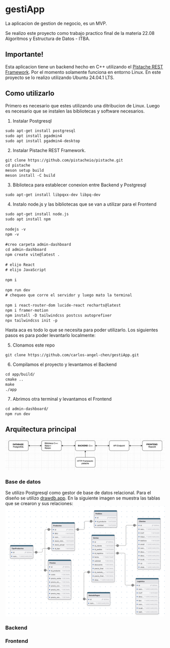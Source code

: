 # gestiApp

La aplicacion de gestion de negocio, es un MVP.

Se realizo este proyecto como trabajo practico final de la materia 22.08 Algoritmos y Estructura de Datos - ITBA.

## Importante!
Esta aplicacion tiene un backend hecho en C++ utilizando el [Pistache REST Framework](https://pistacheio.github.io/pistache/). Por el momento solamente 
funciona en entorno Linux. En este proyecto se lo realizo utilizando Ubuntu 24.04.1 LTS.

## Como utilizarlo
Primero es necesario que estes utilizando una ditribucion de Linux. Luego es necesario que se instalen las bibliotecas y software necesarios. 
1. Instalar Postgresql 
```
sudo apt-get install postgresql
sudo apt install pgadmin4
sudo apt install pgadmin4-desktop
```
2. Instalar Pistache REST Framework. 
```
git clone https://github.com/pistacheio/pistache.git
cd pistache
meson setup build
meson install -C build
```
3. Biblioteca para establecer conexion entre Backend y Postgresql
```
sudo apt-get install libpqxx-dev libpq-dev
```
4. Instalo node.js y las bibliotecas que se van a utilizar para el Frontend
```
sudo apt-get install node.js
sudo apt install npm

nodejs -v
npm -v

#creo carpeta admin-dashboard
cd admin-dashboard
npm create vite@latest .

# elijo React
# elijo JavaScript

npm i

npm run dev
# chequeo que corre el servidor y luego mato la terminal

npm i react-router-dom lucide-react recharts@latest
npm i framer-motion
npm install -D tailwindcss postcss autoprefixer
npx tailwindcss init -p
```

Hasta aca es todo lo que se necesita para poder utilizarlo. Los siguientes pasos es para poder levantarlo localmente:

5. Clonamos este repo
```
git clone https://github.com/carlos-angel-chen/gestiApp.git
```
6. Compilamos el proyecto y levantamos el Backend
```
cd app/build/
cmake ..
make
./app
```
7. Abrimos otra terminal y levantamos el Frontend
```
cd admin-dashboard/
npm run dev
```
## Arquitectura principal
![Arquitectura](doc/arq.png)

### Base de datos
Se utilizo Postgresql como gestor de base de datos relacional. Para el diseño se utilizo [drawdb.app](https://drawdb.app). En la siguiente imagen se muestra las tablas que se crearon y sus relaciones:
![base de datos](doc/db_arq.png)

### Backend

### Frontend 